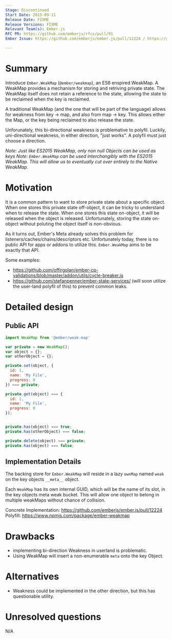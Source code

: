 ```yaml
---
Stage: Discontinued
Start Date: 2015-09-11
Release Date: FIXME
Release Versions: FIXME
Relevant Team(s): Ember.js
RFC PR: https://github.com/emberjs/rfcs/pull/91
Ember Issue: https://github.com/emberjs/ember.js/pull/12224 / https://github.com/emberjs/ember.js/pull/12990 / https://github.com/emberjs/ember.js/pull/13688

---
```


# Summary

Introduce `Ember.WeakMap` (`@ember/weakmap`), an ES6 enspired WeakMap. A
WeakMap provides a mechanism for storing and retriving private state. The
WeakMap itself does not retain a reference to the state, allowing the state to
be reclaimed when the key is reclaimed.

A traditional WeakMap (and the one that will be part of the language) allows
for weakness from key -> map, and also from map -> key. This allows either the
Map, or the key being reclaimed to also release the state.

Unforunately, this bi-directional weakness is problemative to polyfil. Luckily,
uni-directional weakness, in either direction, "just works". A polyfil must
just choose a direction.

*Note: Just like ES2015 WeakMap, only non null Objects can be used as keys*
*Note: `Ember.WeakMap` can be used interchangibly with the ES2015 WeakMap. This
will allow us to eventually cut over entirely to the Native WeakMap.*

# Motivation

It is a common pattern to want to store private state about a specific object.
When one stores this private state off-object, it can be tricky to understand
when to release the state. When one stores this state on-object, it will be
released when the object is released. Unfortunately, storing the state
on-object without poluting the object itself is non-obvious.

As it turns out, Ember's Meta already solves this problem for
listeners/caches/chains/descriptors etc. Unfortunately today, there is no
public API for apps or addons to utilize this. `Ember.WeakMap` aims to be
exactly that API.

Some examples:

* https://github.com/offirgolan/ember-cp-validations/blob/master/addon/utils/cycle-breaker.js
* https://github.com/stefanpenner/ember-state-services/ (will soon utilize the user-land polyfil of this) to prevent common leaks.

# Detailed design

## Public API

```js
import WeakMap from '@ember/weak-map'

var private = new WeakMap();
var object = {};
var otherObject = {};

private.set(object, {
  id: 1,
  name: 'My File',
  progress: 0
}) === private;

private.get(object) === {
  id: 1,
  name: 'My File',
  progress: 0
});


private.has(object) === true;
private.has(otherObject) === false;

private.delete(object) === private;
private.has(object) === false;
```

## Implementation Details

The backing store for `Ember.WeakMap` will reside in a lazy `ownMap` named
`weak` on the key objects `__meta__` object.

Each `WeakMap` has its own internal GUID, which will be the name of its slot,
in the key objects meta weak bucket. This will allow one object to belong in
multiple weakMaps without chance of collision.

Concrete Implementation: https://github.com/emberjs/ember.js/pull/12224
Polyfill: https://www.npmjs.com/package/ember-weakmap

# Drawbacks

* implementing bi-direction Weakness in userland is problematic.
* Using WeakMap will insert a non-enumerable `meta` onto the key Object.

# Alternatives

* Weakness could be implemented in the other direction, but this has questionable utility.

# Unresolved questions

N/A
